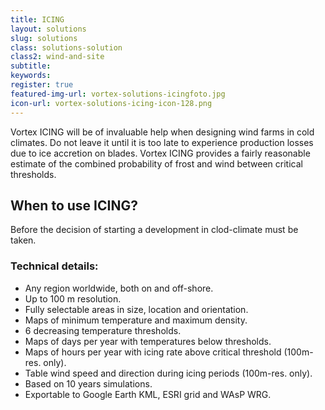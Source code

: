 ```yaml
---
title: ICING
layout: solutions
slug: solutions
class: solutions-solution
class2: wind-and-site
subtitle: 
keywords: 
register: true
featured-img-url: vortex-solutions-icingfoto.jpg
icon-url: vortex-solutions-icing-icon-128.png
---
```


<p class="lead">Vortex ICING will be of invaluable help when designing wind farms in cold climates. Do not leave it until it is too late to experience production losses due to ice accretion on blades. Vortex ICING provides a fairly reasonable estimate of the combined probability of frost and wind between critical thresholds.</p>

## When to use ICING?

Before the decision of starting a development in clod-climate must be taken.

### Technical details:

- Any region worldwide, both on and off-shore.
- Up to 100 m resolution.
- Fully selectable areas in size, location and orientation.
- Maps of minimum temperature and maximum density.
- 6 decreasing temperature thresholds.
- Maps of days per year with temperatures below thresholds.
- Maps of hours per year with icing rate above critical threshold (100m-res. only).
- Table wind speed and direction during icing periods (100m-res. only).
- Based on 10 years simulations.
- Exportable to Google Earth KML, ESRI grid and WAsP WRG.

